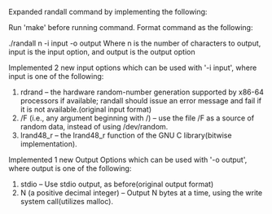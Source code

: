 Expanded randall command by implementing the following:

Run 'make' before running command. Format command as the following:

./randall n -i input -o output
Where n is the number of characters to output, input is the input option, and output is the output option

Implemented 2 new input options which can be used with '-i input', where input is one of the following:

1. rdrand – the hardware random-number generation supported by x86-64 processors if available; randall should issue an error message and fail if it is not available.(original input format)
2. /F (i.e., any argument beginning with /) – use the file /F as a source of random data, instead of using /dev/random.
3. lrand48_r – the lrand48_r function of the GNU C library(bitwise implementation).

Implemented 1 new Output Options which can be used with '-o output', where output is one of the following:

1. stdio – Use stdio output, as before(original output format)
2. N (a positive decimal integer) – Output N bytes at a time, using the write system call(utilizes malloc).

